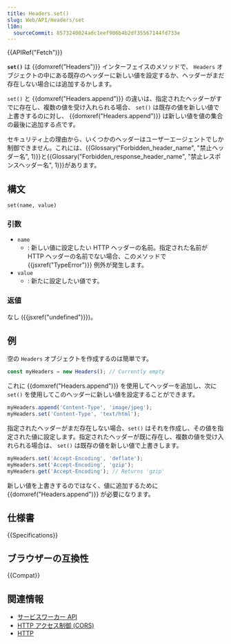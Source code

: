 ```yaml
---
title: Headers.set()
slug: Web/API/Headers/set
l10n:
  sourceCommit: 8573240024adc1eef906b4b2df35567144fd733e
---
```


{{APIRef("Fetch")}}

**`set()`** は {{domxref("Headers")}} インターフェイスのメソッドで、 `Headers` オブジェクトの中にある既存のヘッダーに新しい値を設定するか、ヘッダーがまだ存在しない場合には追加するかします。

`set()` と {{domxref("Headers.append")}} の違いは、指定されたヘッダーがすでに存在し、複数の値を受け入れられる場合、 `set()` は既存の値を新しい値で上書きするのに対し、 {{domxref("Headers.append")}} は新しい値を値の集合の最後に追加する点です。

セキュリティ上の理由から、いくつかのヘッダーはユーザーエージェントでしか制御できません。これには、{{Glossary("Forbidden_header_name", "禁止ヘッダー名", 1)}}と{{Glossary("Forbidden_response_header_name", "禁止レスポンスヘッダー名", 1)}}があります。

## 構文

```js-nolint
set(name, value)
```

### 引数

- `name`
  - : 新しい値に設定したい HTTP ヘッダーの名前。指定された名前が HTTP ヘッダーの名前でない場合、このメソッドで {{jsxref("TypeError")}} 例外が発生します。
- `value`
  - : 新たに設定したい値です。

### 返値

なし ({{jsxref("undefined")}})。

## 例

空の `Headers` オブジェクトを作成するのは簡単です。

```js
const myHeaders = new Headers(); // Currently empty
```

これに {{domxref("Headers.append")}} を使用してヘッダーを追加し、次に `set()` を使用してこのヘッダーに新しい値を設定することができます。

```js
myHeaders.append('Content-Type', 'image/jpeg');
myHeaders.set('Content-Type', 'text/html');
```

指定されたヘッダーがまだ存在しない場合、`set()` はそれを作成し、その値を指定された値に設定します。指定されたヘッダーが既に存在し、複数の値を受け入れられる場合は、 `set()` は既存の値を新しい値で上書きします。

```js
myHeaders.set('Accept-Encoding', 'deflate');
myHeaders.set('Accept-Encoding', 'gzip');
myHeaders.get('Accept-Encoding'); // Returns 'gzip'
```

新しい値を上書きするのではなく、値に追加するために {{domxref("Headers.append")}} が必要になります。

## 仕様書

{{Specifications}}

## ブラウザーの互換性

{{Compat}}

## 関連情報

- [サービスワーカー API](/ja/docs/Web/API/Service_Worker_API)
- [HTTP アクセス制御 (CORS)](/ja/docs/Web/HTTP/CORS)
- [HTTP](/ja/docs/Web/HTTP)
